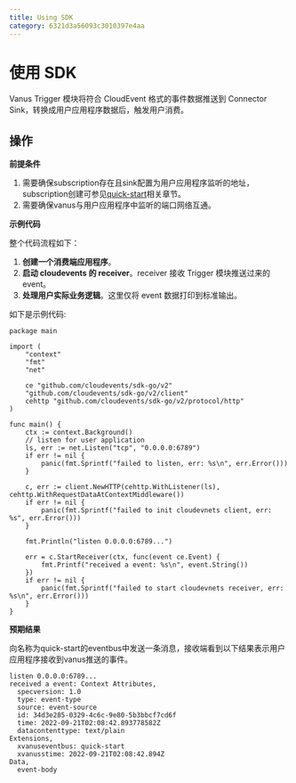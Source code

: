 ```yaml
---
title: Using SDK
category: 6321d3a56093c3010397e4aa
---
```


# 使用 SDK

Vanus Trigger 模块将符合 CloudEvent 格式的事件数据推送到 Connector Sink，转换成用户应用程序数据后，触发用户消费。

## 操作

**前提条件**

1. 需要确保subscription存在且sink配置为用户应用程序监听的地址，subscription创建可参见[quick-start](https://github.com/linkall-labs/docs/blob/main/vanus/quick-start.md#filter)相关章节。
2. 需要确保vanus与用户应用程序中监听的端口网络互通。

**示例代码**

整个代码流程如下：
1. **创建一个消费端应用程序**。
2. **启动 cloudevents 的 receiver**。receiver 接收 Trigger 模块推送过来的 event。
3. **处理用户实际业务逻辑**。这里仅将 event 数据打印到标准输出。

如下是示例代码:
```golang
package main

import (
	"context"
	"fmt"
	"net"

	ce "github.com/cloudevents/sdk-go/v2"
	"github.com/cloudevents/sdk-go/v2/client"
	cehttp "github.com/cloudevents/sdk-go/v2/protocol/http"
)

func main() {
	ctx := context.Background()
	// listen for user application
	ls, err := net.Listen("tcp", "0.0.0.0:6789")
	if err != nil {
		panic(fmt.Sprintf("failed to listen, err: %s\n", err.Error()))
	}

	c, err := client.NewHTTP(cehttp.WithListener(ls), cehttp.WithRequestDataAtContextMiddleware())
	if err != nil {
		panic(fmt.Sprintf("failed to init cloudevnets client, err: %s", err.Error()))
	}

	fmt.Println("listen 0.0.0.0:6789...")

	err = c.StartReceiver(ctx, func(event ce.Event) {
		fmt.Printf("received a event: %s\n", event.String())
	})
	if err != nil {
		panic(fmt.Sprintf("failed to start cloudevnets receiver, err: %s\n", err.Error()))
	}
}

```

**预期结果**

向名称为quick-start的eventbus中发送一条消息，接收端看到以下结果表示用户应用程序接收到vanus推送的事件。
```
listen 0.0.0.0:6789...
received a event: Context Attributes,
  specversion: 1.0
  type: event-type
  source: event-source
  id: 34d3e285-0329-4c6c-9e80-5b3bbcf7cd6f
  time: 2022-09-21T02:08:42.893778582Z
  datacontenttype: text/plain
Extensions,
  xvanuseventbus: quick-start
  xvanusstime: 2022-09-21T02:08:42.894Z
Data,
  event-body
```